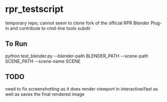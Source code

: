 # rpr_testscript
temporary repo; cannot seem to clone fork of the official RPR Blender Plug-in and contribute to cmd-line tools subdir

## To Run
python test_blender.py --blender-path BLENDER_PATH --scene-path SCENE_PATH --scene-name SCENE

## TODO
need to fix screenshotting as it does render viewport in interactive/fast as well as saves the final rendered image